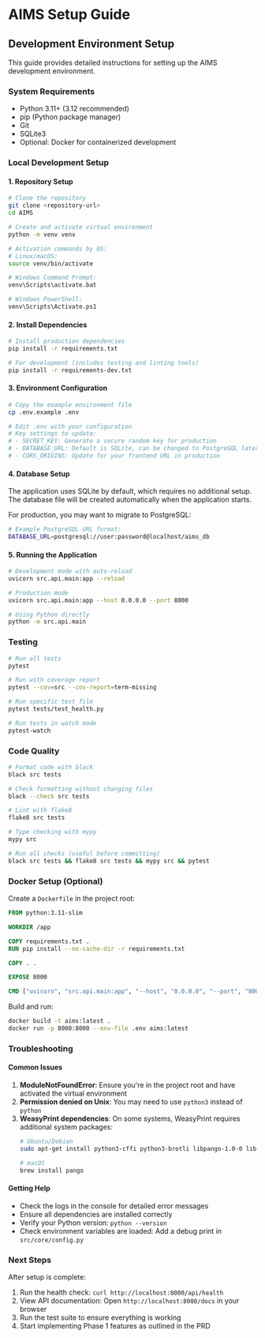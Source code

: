 # AIMS Setup Guide

## Development Environment Setup

This guide provides detailed instructions for setting up the AIMS development environment.

### System Requirements

- Python 3.11+ (3.12 recommended)
- pip (Python package manager)
- Git
- SQLite3
- Optional: Docker for containerized development

### Local Development Setup

#### 1. Repository Setup

```bash
# Clone the repository
git clone <repository-url>
cd AIMS

# Create and activate virtual environment
python -m venv venv

# Activation commands by OS:
# Linux/macOS:
source venv/bin/activate

# Windows Command Prompt:
venv\Scripts\activate.bat

# Windows PowerShell:
venv\Scripts\Activate.ps1
```

#### 2. Install Dependencies

```bash
# Install production dependencies
pip install -r requirements.txt

# For development (includes testing and linting tools)
pip install -r requirements-dev.txt
```

#### 3. Environment Configuration

```bash
# Copy the example environment file
cp .env.example .env

# Edit .env with your configuration
# Key settings to update:
# - SECRET_KEY: Generate a secure random key for production
# - DATABASE_URL: Default is SQLite, can be changed to PostgreSQL later
# - CORS_ORIGINS: Update for your frontend URL in production
```

#### 4. Database Setup

The application uses SQLite by default, which requires no additional setup. The database file will be created automatically when the application starts.

For production, you may want to migrate to PostgreSQL:
```bash
# Example PostgreSQL URL format:
DATABASE_URL=postgresql://user:password@localhost/aims_db
```

#### 5. Running the Application

```bash
# Development mode with auto-reload
uvicorn src.api.main:app --reload

# Production mode
uvicorn src.api.main:app --host 0.0.0.0 --port 8000

# Using Python directly
python -m src.api.main
```

### Testing

```bash
# Run all tests
pytest

# Run with coverage report
pytest --cov=src --cov-report=term-missing

# Run specific test file
pytest tests/test_health.py

# Run tests in watch mode
pytest-watch
```

### Code Quality

```bash
# Format code with black
black src tests

# Check formatting without changing files
black --check src tests

# Lint with flake8
flake8 src tests

# Type checking with mypy
mypy src

# Run all checks (useful before committing)
black src tests && flake8 src tests && mypy src && pytest
```

### Docker Setup (Optional)

Create a `Dockerfile` in the project root:

```dockerfile
FROM python:3.11-slim

WORKDIR /app

COPY requirements.txt .
RUN pip install --no-cache-dir -r requirements.txt

COPY . .

EXPOSE 8000

CMD ["uvicorn", "src.api.main:app", "--host", "0.0.0.0", "--port", "8000"]
```

Build and run:
```bash
docker build -t aims:latest .
docker run -p 8000:8000 --env-file .env aims:latest
```

### Troubleshooting

#### Common Issues

1. **ModuleNotFoundError**: Ensure you're in the project root and have activated the virtual environment
2. **Permission denied on Unix**: You may need to use `python3` instead of `python`
3. **WeasyPrint dependencies**: On some systems, WeasyPrint requires additional system packages:
   ```bash
   # Ubuntu/Debian
   sudo apt-get install python3-cffi python3-brotli libpango-1.0-0 libpangoft2-1.0-0
   
   # macOS
   brew install pango
   ```

#### Getting Help

- Check the logs in the console for detailed error messages
- Ensure all dependencies are installed correctly
- Verify your Python version: `python --version`
- Check environment variables are loaded: Add a debug print in `src/core/config.py`

### Next Steps

After setup is complete:
1. Run the health check: `curl http://localhost:8000/api/health`
2. View API documentation: Open `http://localhost:8000/docs` in your browser
3. Run the test suite to ensure everything is working
4. Start implementing Phase 1 features as outlined in the PRD